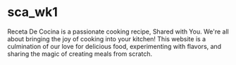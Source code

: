 # sca_wk1
Receta De Cocina is a passionate cooking recipe, Shared with You.
  We're all about bringing the joy of cooking into your kitchen!
    This website is a culmination of our love for delicious food, experimenting with flavors, and sharing the magic of creating meals from scratch. 

